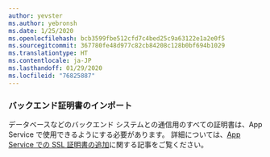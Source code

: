 ```yaml
---
author: yevster
ms.author: yebronsh
ms.date: 1/25/2020
ms.openlocfilehash: bcb3599fbe512cfd7c4bed25c9a63122e1a2e0f5
ms.sourcegitcommit: 367780fe48d977c82cb84208c128b0bf694b1029
ms.translationtype: HT
ms.contentlocale: ja-JP
ms.lasthandoff: 01/29/2020
ms.locfileid: "76825887"
---
```

### <a name="import-backend-certificates"></a>バックエンド証明書のインポート

データベースなどのバックエンド システムとの通信用のすべての証明書は、App Service で使用できるようにする必要があります。 詳細については、[App Service での SSL 証明書の追加](/azure/app-service/configure-ssl-certificate)に関する記事をご覧ください。
